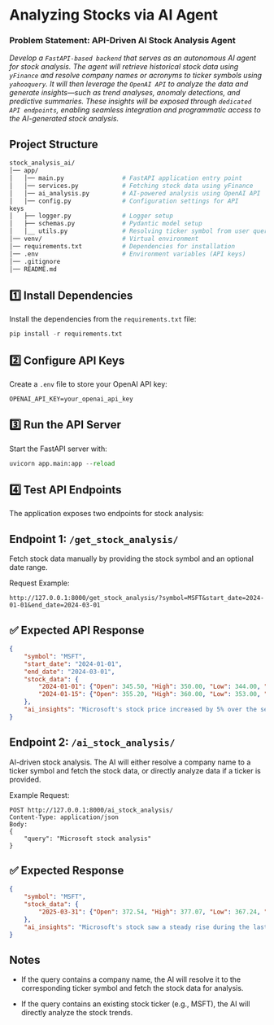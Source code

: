 # Analyzing Stocks via AI Agent

### Problem Statement: API-Driven AI Stock Analysis Agent

*Develop a ```FastAPI-based backend``` that serves as an autonomous AI agent for stock analysis. The agent will retrieve historical stock data using ```yFinance``` and resolve company names or acronyms to ticker symbols using ```yahooquery```. It will then leverage the ```OpenAI API``` to analyze the data and generate insights—such as trend analyses, anomaly detections, and predictive summaries. These insights will be exposed through ```dedicated API endpoints```, enabling seamless integration and programmatic access to the AI-generated stock analysis.*

## Project Structure
```bash
stock_analysis_ai/
│── app/
│   │── main.py                # FastAPI application entry point
│   │── services.py            # Fetching stock data using yFinance
│   │── ai_analysis.py         # AI-powered analysis using OpenAI API
│   │── config.py              # Configuration settings for API 
keys
│   ├── logger.py              # Logger setup
│   ├── schemas.py             # Pydantic model setup
│   │__ utils.py               # Resolving ticker symbol from user query
│── venv/                      # Virtual environment
│── requirements.txt           # Dependencies for installation
│── .env                       # Environment variables (API keys)
│── .gitignore
│── README.md
```

## 1️⃣ Install Dependencies
Install the dependencies from the ```requirements.txt``` file:
```python
pip install -r requirements.txt
```
## 2️⃣ Configure API Keys
Create a ```.env``` file to store your OpenAI API key:
```
OPENAI_API_KEY=your_openai_api_key
```
## 3️⃣ Run the API Server
Start the FastAPI server with:
```python
uvicorn app.main:app --reload
```
## 4️⃣ Test API Endpoints
The application exposes two endpoints for stock analysis:

## Endpoint 1: `/get_stock_analysis/`

Fetch stock data manually by providing the stock symbol and an optional date range.

Request Example:
```
http://127.0.0.1:8000/get_stock_analysis/?symbol=MSFT&start_date=2024-01-01&end_date=2024-03-01
```
## ✅ Expected API Response
```json
{
    "symbol": "MSFT",
    "start_date": "2024-01-01",
    "end_date": "2024-03-01",
    "stock_data": {
        "2024-01-01": {"Open": 345.50, "High": 350.00, "Low": 344.00, "Close": 348.50, "Volume": 2000000},
        "2024-01-15": {"Open": 355.20, "High": 360.00, "Low": 353.00, "Close": 358.10, "Volume": 1800000}
    },
    "ai_insights": "Microsoft's stock price increased by 5% over the selected period, showing a strong uptrend with high volatility. A sharp drop was observed on February 10, likely due to earnings report expectations."
}
```

## Endpoint 2: `/ai_stock_analysis/`
AI-driven stock analysis. The AI will either resolve a company name to a ticker symbol and fetch the stock data, or directly analyze data if a ticker is provided.

Example Request:
```
POST http://127.0.0.1:8000/ai_stock_analysis/
Content-Type: application/json
Body:
{
    "query": "Microsoft stock analysis"
}
```
## ✅ Expected Response
```json
{
    "symbol": "MSFT",
    "stock_data": {
        "2025-03-31": {"Open": 372.54, "High": 377.07, "Low": 367.24, "Close": 375.39, "Volume": 35158100}
    },
    "ai_insights": "Microsoft's stock saw a steady rise during the last two days, indicating strong bullish sentiment in the market."
}
```

## Notes

- If the query contains a company name, the AI will resolve it to the corresponding ticker symbol and fetch the stock data for analysis.

- If the query contains an existing stock ticker (e.g., MSFT), the AI will directly analyze the stock trends.